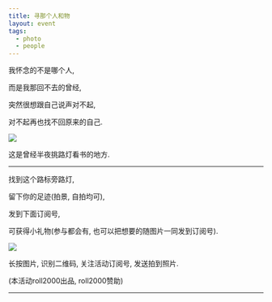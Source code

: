```yaml
---
title: 寻那个人和物
layout: event
tags:
  - photo
  - people
---
```


我怀念的不是哪个人,

而是我那回不去的曾经,

突然很想跟自己说声对不起,

对不起再也找不回原来的自己.

![](/assets/images/event-1/1.jpg)

这是曾经半夜挑路灯看书的地方.

- - - - - - - - -

找到这个路标旁路灯,

留下你的足迹(拍景, 自拍均可),

发到下面订阅号,

可获得小礼物(参与都会有, 也可以把想要的随图片一同发到订阅号).

![](/assets/images/wx.jpg)

长按图片, 识别二维码, 关注活动订阅号, 发送拍到照片.

(本活动roll2000出品, roll2000赞助)

----

